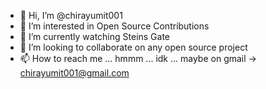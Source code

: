 - 👋 Hi, I’m @chirayumit001
- 👀 I’m interested in Open Source Contributions
- 🌱 I’m currently watching Steins Gate
- 💞️ I’m looking to collaborate on any open source project
- 📫 How to reach me ... hmmm ... idk ... maybe on gmail -> chirayumit001@gmail.com

<!---
chirayumit001/chirayumit001 is a ✨ special ✨ repository because its `README.md` (this file) appears on your GitHub profile.
You can click the Preview link to take a look at your changes.
--->
